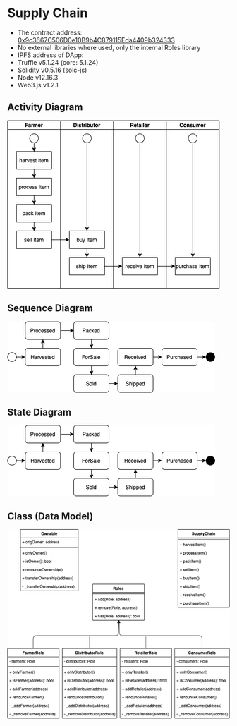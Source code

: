 # Supply Chain

- The contract address: [0x9c3667C506D0e10B9b4C879115Eda4409b324333](https://rinkeby.etherscan.io/address/0x9c3667c506d0e10b9b4c879115eda4409b324333)
- No external libraries where used, only the internal Roles library
- IPFS address of DApp: 
- Truffle v5.1.24 (core: 5.1.24)
- Solidity v0.5.16 (solc-js)
- Node v12.16.3
- Web3.js v1.2.1

## Activity Diagram

![Activity Diagram](https://github.com/kostja93/Supply-Chain/blob/master/doc/Supply-Chain-Activity.png)

## Sequence Diagram

![Sequence Diagram](https://github.com/kostja93/Supply-Chain/blob/master/doc/Supply-Chain-State.png)

## State Diagram

![State Diagram](https://github.com/kostja93/Supply-Chain/blob/master/doc/Supply-Chain-State.png)

## Class (Data Model)

![Class Diagram](https://github.com/kostja93/Supply-Chain/blob/master/doc/Supply-Chain-Class.png)
